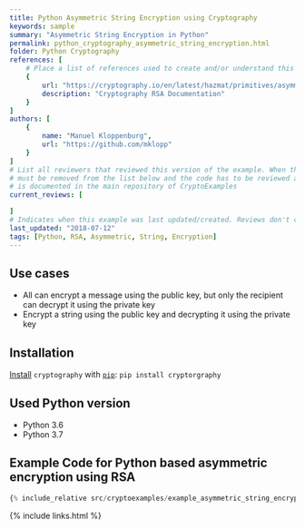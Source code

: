 ```yaml
---
title: Python Asymmetric String Encryption using Cryptography
keywords: sample
summary: "Asymmetric String Encryption in Python"
permalink: python_cryptography_asymmetric_string_encryption.html
folder: Python Cryptography
references: [
    # Place a list of references used to create and/or understand this example.
    {
        url: "https://cryptography.io/en/latest/hazmat/primitives/asymmetric/rsa/",
        description: "Cryptography RSA Documentation"
    }
]
authors: [
    {
        name: "Manuel Kloppenburg",
        url: "https://github.com/mklopp"
    }
]
# List all reviewers that reviewed this version of the example. When the example is updated all old reviews
# must be removed from the list below and the code has to be reviewed again. The complete review process
# is documented in the main repository of CryptoExamples
current_reviews: [

]
# Indicates when this example was last updated/created. Reviews don't change this.
last_updated: "2018-07-12"
tags: [Python, RSA, Asymmetric, String, Encryption]
---
```


## Use cases

- All can encrypt a message using the public key, but only the recipient can decrypt it using the private key
- Encrypt a string using the public key and decrypting it using the private key

## Installation

[Install](https://cryptography.io/en/latest/installation/) `cryptography` with [`pip`](https://packaging.python.org/tutorials/installing-packages/): `pip install cryptorgraphy`

## Used Python version

- Python 3.6
- Python 3.7

## Example Code for Python based asymmetric encryption using RSA

```python
{% include_relative src/cryptoexamples/example_asymmetric_string_encryption.py %}
```

{% include links.html %}
